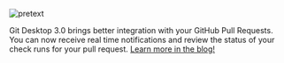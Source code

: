 ![pretext](https://github.blog/wp-content/uploads/2022/04/github-desktop-hero.png)

Git Desktop 3.0 brings better integration with your GitHub Pull Requests. You can now receive real time notifications and review the status of your check runs for your pull request. [Learn more in the blog!](https://github.blog/2022-04-26-github-desktop-3-0-brings-better-integration-for-your-pull-requests/)
